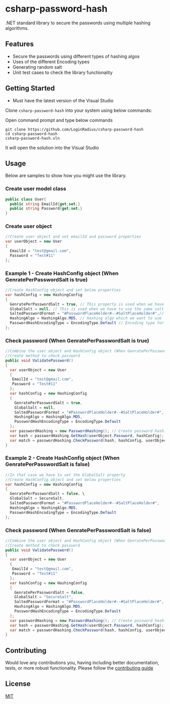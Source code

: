 # csharp-password-hash

.NET standard library to secure the passwords using multiple hashing algorithms.

## Features

-   Secure the passwords using different types of hashing algos
-   Uses of the different Encoding types
-   Generating random salt
-   Unit test cases to check the library functionality

## Getting Started

-   Must have the latest version of the Visual Studio

Clone `csharp-password-hash` into your system using below commands:

Open command prompt and type below commands

```
git clone https://github.com/LoginRadius/csharp-password-hash
cd csharp-password-hash
csharp-password-hash.sln
```

It will open the solution into the Visual Studio

## Usage

Below are samples to show how you might use the library.

### Create user model class

```C#
public class User{
  public string EmailId{get;set;}
  public string Password{get;set;}
}
```

### Create user object

```C#
//Create user object and set emailId and password properties
var userObject = new User
{
  EmailId = "test@gmail.com",
  Password = "Test#11"
};
```

### Example 1 - Create HashConfig object (When GenratePerPasswordSalt is true)

```C#
//Create HashConfig object and set below properties
var hashConfig = new HashingConfig
{
  GenratePerPasswordSalt = true, // This property is used when we have generate different password salt
  GlobalSalt = null, // This is used when we have to use the same salt for every password
  SaltedPasswordFormat = "#PasswordPlaceHolder#--#SaltPlaceHolder#",// Format which will be used in salted password
  HashingAlgo = HashingAlgo.MD5, // Hashing algo which we want to use
  PasswordHashEncodingType = EncodingType.Default // Encoding type for password hashing
};
```

### Check password (When GenratePerPasswordSalt is true)

```C#
//Combine the user object and HashConfig object (When GenratePerPasswordSalt is true)
//Create method to check password
public void ValidatePassword()
{
  var userObject = new User
  {
   EmailId = "test@gmail.com",
   Password = "Test#11"
  };
  var hashConfig = new HashingConfig
  {
    GenratePerPasswordSalt = true,
    GlobalSalt = null,
    SaltedPasswordFormat = "#PasswordPlaceHolder#--#SaltPlaceHolder#",
    HashingAlgo = HashingAlgo.MD5,
    PasswordHashEncodingType = EncodingType.Default
  };
  var passwordHashing = new PasswordHashing(); // Create password hashing object
  var hash = passwordHashing.GetHash(userObject.Password, hashConfig); // GetHash for the password
  var match = passwordHashing.CheckPassword(hash, hashConfig, userObject.Password); //Check password
}
```

### Example 2 - Create HashConfig object (When GenratePerPasswordSalt is false)

```C#
//In that case we have to set the GlobalSalt property
//Create HashConfig object and set below properties
var hashConfig = new HashingConfig
{
  GenratePerPasswordSalt = false, \
  GlobalSalt = SecureSalt,
  SaltedPasswordFormat = "#PasswordPlaceHolder#--#SaltPlaceHolder#",
  HashingAlgo = HashingAlgo.MD5,
  PasswordHashEncodingType = EncodingType.Default
};
```

### Check password (When GenratePerPasswordSalt is false)

```C#
//Combine the user object and HashConfig object (When GenratePerPasswordSalt is false)
//Create method to check password
public void ValidatePassword()
{
  var userObject = new User
  {
   EmailId = "test@gmail.com",
   Password = "Test#11"
  };
  var hashConfig = new HashingConfig
  {
    GenratePerPasswordSalt = false,
    GlobalSalt = "SecureSalt",
    SaltedPasswordFormat = "#PasswordPlaceHolder#--#SaltPlaceHolder#",
    HashingAlgo = HashingAlgo.MD5,
    PasswordHashEncodingType = EncodingType.Default
  };
  var passwordHashing = new PasswordHashing(); // Create password hashing object
  var hash = passwordHashing.GetHash(userObject.Password, hashConfig); // GetHash for the password
  var match = passwordHashing.CheckPassword(hash, hashConfig, userObject.Password); //Check password
}
```

## Contributing

Would love any contributions you, having including better documentation, tests, or more robust functionality. Please follow the [contributing guide](CONTRIBUTING.md)

## License

[MIT](LICENSE)
